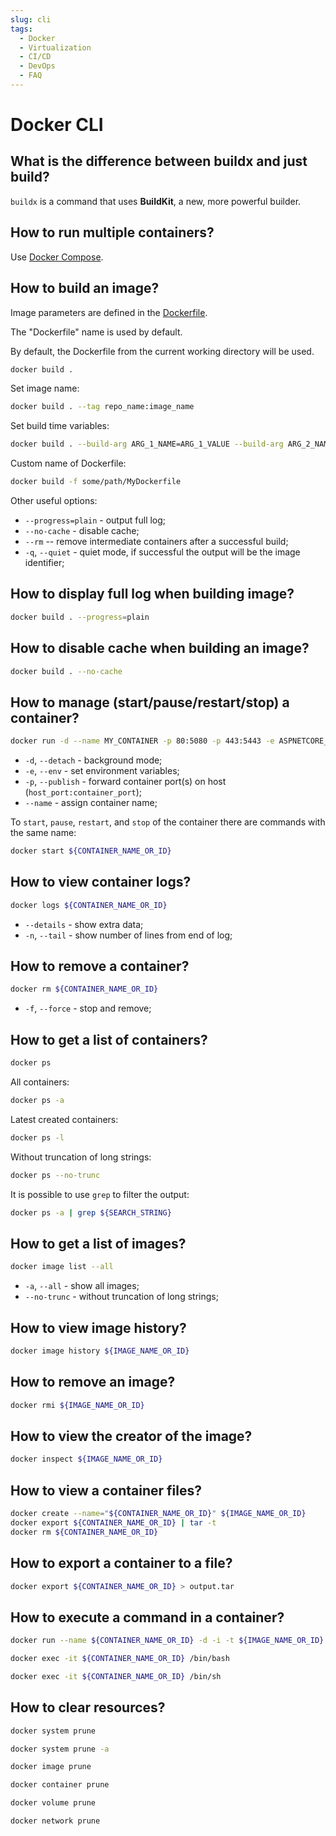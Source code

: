 ```yaml
---
slug: cli
tags:
  - Docker
  - Virtualization
  - CI/CD
  - DevOps
  - FAQ
---
```


# Docker CLI

## What is the difference between buildx and just build?

`buildx` is a command that uses **BuildKit**, a new, more powerful builder.

## How to run multiple containers?

Use [Docker Compose](docker-compose-cli).

## How to build an image?

Image parameters are defined in the [Dockerfile](dockerfile).

The "Dockerfile" name is used by default.

By default, the Dockerfile from the current working directory will be used.

```bash
docker build .
```

Set image name:

```bash
docker build . --tag repo_name:image_name
```

Set build time variables:

```bash
docker build . --build-arg ARG_1_NAME=ARG_1_VALUE --build-arg ARG_2_NAME=ARG_2_VALUE
```

Custom name of Dockerfile:

```bash
docker build -f some/path/MyDockerfile
```

Other useful options:

* `--progress=plain` - output full log;
* `--no-cache` - disable cache;
* `--rm` -- remove intermediate containers after a successful build;
* `-q`, `--quiet` - quiet mode, if successful the output will be the image identifier;

## How to display full log when building image?

```bash
docker build . --progress=plain
```

## How to disable cache when building an image?

```bash
docker build . --no-cache
```

## How to manage (start/pause/restart/stop) a container?

```bash
docker run -d --name MY_CONTAINER -p 80:5080 -p 443:5443 -e ASPNETCORE_URLS="http://+:5080;https://+:5443" ${IMAGE_ID_OR_NAME}
```

* `-d`, `--detach` - background mode;
* `-e`, `--env` - set environment variables;
* `-p`, `--publish` - forward container port(s) on host (`host_port:container_port`);
* `--name` - assign container name;

To `start`, `pause`, `restart`, and `stop` of the container there are commands with the same name:

```bash
docker start ${CONTAINER_NAME_OR_ID}
```

## How to view container logs?

```bash
docker logs ${CONTAINER_NAME_OR_ID}
```

* `--details` - show extra data;
* `-n`, `--tail` - show number of lines from end of log;

## How to remove a container?

```bash
docker rm ${CONTAINER_NAME_OR_ID}
```

* `-f`, `--force` - stop and remove;

## How to get a list of containers?

```bash
docker ps
```

All containers:

```bash
docker ps -a
```

Latest created containers:

```bash
docker ps -l
```

Without truncation of long strings:

```bash
docker ps --no-trunc
```

It is possible to use `grep` to filter the output:

```bash
docker ps -a | grep ${SEARCH_STRING}
```

## How to get a list of images?

```bash
docker image list --all
```

* `-a`, `--all` - show all images;
* `--no-trunc` - without truncation of long strings;

## How to view image history?

```bash
docker image history ${IMAGE_NAME_OR_ID}
```

## How to remove an image?

```bash
docker rmi ${IMAGE_NAME_OR_ID}
```

## How to view the creator of the image?

```bash
docker inspect ${IMAGE_NAME_OR_ID}
```

## How to view a container files?

```bash
docker create --name="${CONTAINER_NAME_OR_ID}" ${IMAGE_NAME_OR_ID}
docker export ${CONTAINER_NAME_OR_ID} | tar -t
docker rm ${CONTAINER_NAME_OR_ID}
```

## How to export a container to a file?

```bash
docker export ${CONTAINER_NAME_OR_ID} > output.tar
```

## How to execute a command in a container?

```bash
docker run --name ${CONTAINER_NAME_OR_ID} -d -i -t ${IMAGE_NAME_OR_ID} /bin/sh
```

```bash
docker exec -it ${CONTAINER_NAME_OR_ID} /bin/bash
```

```bash
docker exec -it ${CONTAINER_NAME_OR_ID} /bin/sh
```

## How to clear resources?

```bash title="Remove unused images, containers, and networks"
docker system prune
```

```bash title="Stop and remove ALL, ALL, ALL"
docker system prune -a
```

```bash title="Remove only unused images"
docker image prune
```

```bash title="Remove only stopped containers"
docker container prune
```

```bash title="Remove only unused volumes"
docker volume prune
```

```bash title="Remove only unused networks"
docker network prune
```
